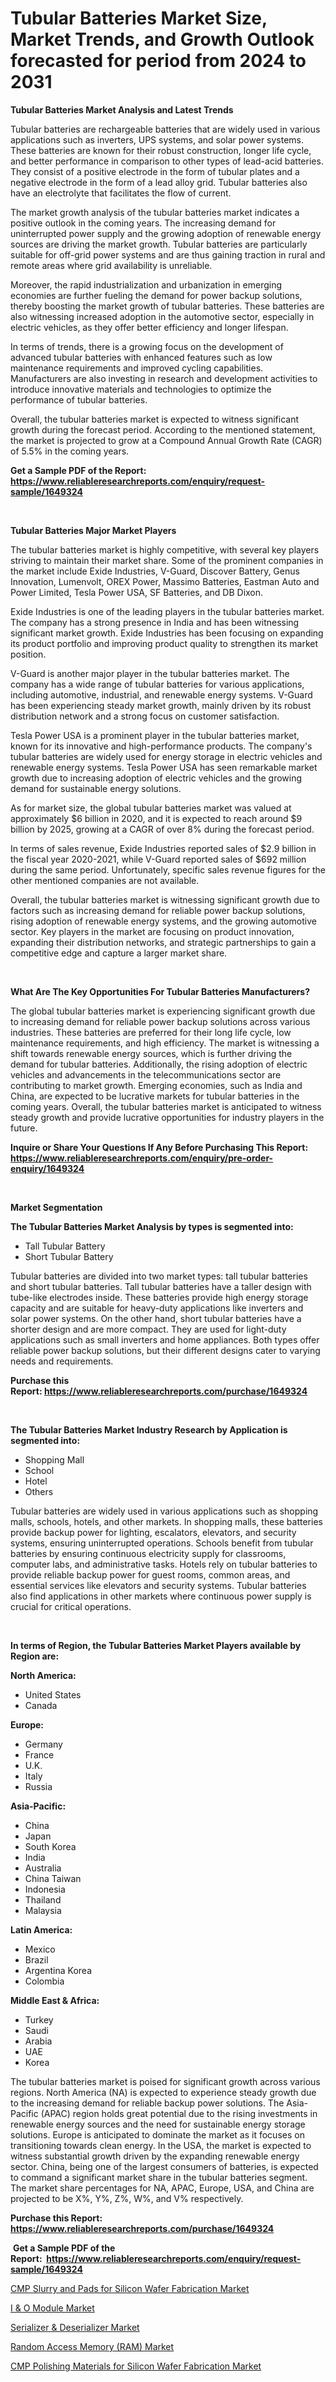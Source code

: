 <p><h1>Tubular Batteries Market Size, Market Trends, and Growth Outlook forecasted for period from 2024 to 2031</h1></p><p><strong>Tubular Batteries Market Analysis and Latest Trends</strong></p>
<p><p>Tubular batteries are rechargeable batteries that are widely used in various applications such as inverters, UPS systems, and solar power systems. These batteries are known for their robust construction, longer life cycle, and better performance in comparison to other types of lead-acid batteries. They consist of a positive electrode in the form of tubular plates and a negative electrode in the form of a lead alloy grid. Tubular batteries also have an electrolyte that facilitates the flow of current.</p><p>The market growth analysis of the tubular batteries market indicates a positive outlook in the coming years. The increasing demand for uninterrupted power supply and the growing adoption of renewable energy sources are driving the market growth. Tubular batteries are particularly suitable for off-grid power systems and are thus gaining traction in rural and remote areas where grid availability is unreliable.</p><p>Moreover, the rapid industrialization and urbanization in emerging economies are further fueling the demand for power backup solutions, thereby boosting the market growth of tubular batteries. These batteries are also witnessing increased adoption in the automotive sector, especially in electric vehicles, as they offer better efficiency and longer lifespan.</p><p>In terms of trends, there is a growing focus on the development of advanced tubular batteries with enhanced features such as low maintenance requirements and improved cycling capabilities. Manufacturers are also investing in research and development activities to introduce innovative materials and technologies to optimize the performance of tubular batteries.</p><p>Overall, the tubular batteries market is expected to witness significant growth during the forecast period. According to the mentioned statement, the market is projected to grow at a Compound Annual Growth Rate (CAGR) of 5.5% in the coming years.</p></p>
<p><strong>Get a Sample PDF of the Report:&nbsp; <a href="https://www.reliableresearchreports.com/enquiry/request-sample/1649324">https://www.reliableresearchreports.com/enquiry/request-sample/1649324</a></strong></p>
<p>&nbsp;</p>
<p><strong>Tubular Batteries Major Market Players</strong></p>
<p><p>The tubular batteries market is highly competitive, with several key players striving to maintain their market share. Some of the prominent companies in the market include Exide Industries, V-Guard, Discover Battery, Genus Innovation, Lumenvolt, OREX Power, Massimo Batteries, Eastman Auto and Power Limited, Tesla Power USA, SF Batteries, and DB Dixon. </p><p>Exide Industries is one of the leading players in the tubular batteries market. The company has a strong presence in India and has been witnessing significant market growth. Exide Industries has been focusing on expanding its product portfolio and improving product quality to strengthen its market position.</p><p>V-Guard is another major player in the tubular batteries market. The company has a wide range of tubular batteries for various applications, including automotive, industrial, and renewable energy systems. V-Guard has been experiencing steady market growth, mainly driven by its robust distribution network and a strong focus on customer satisfaction.</p><p>Tesla Power USA is a prominent player in the tubular batteries market, known for its innovative and high-performance products. The company's tubular batteries are widely used for energy storage in electric vehicles and renewable energy systems. Tesla Power USA has seen remarkable market growth due to increasing adoption of electric vehicles and the growing demand for sustainable energy solutions.</p><p>As for market size, the global tubular batteries market was valued at approximately $6 billion in 2020, and it is expected to reach around $9 billion by 2025, growing at a CAGR of over 8% during the forecast period.</p><p>In terms of sales revenue, Exide Industries reported sales of $2.9 billion in the fiscal year 2020-2021, while V-Guard reported sales of $692 million during the same period. Unfortunately, specific sales revenue figures for the other mentioned companies are not available.</p><p>Overall, the tubular batteries market is witnessing significant growth due to factors such as increasing demand for reliable power backup solutions, rising adoption of renewable energy systems, and the growing automotive sector. Key players in the market are focusing on product innovation, expanding their distribution networks, and strategic partnerships to gain a competitive edge and capture a larger market share.</p></p>
<p>&nbsp;</p>
<p><strong>What Are The Key Opportunities For Tubular Batteries Manufacturers?</strong></p>
<p><p>The global tubular batteries market is experiencing significant growth due to increasing demand for reliable power backup solutions across various industries. These batteries are preferred for their long life cycle, low maintenance requirements, and high efficiency. The market is witnessing a shift towards renewable energy sources, which is further driving the demand for tubular batteries. Additionally, the rising adoption of electric vehicles and advancements in the telecommunications sector are contributing to market growth. Emerging economies, such as India and China, are expected to be lucrative markets for tubular batteries in the coming years. Overall, the tubular batteries market is anticipated to witness steady growth and provide lucrative opportunities for industry players in the future.</p></p>
<p><strong>Inquire or Share Your Questions If Any Before Purchasing This Report: <a href="https://www.reliableresearchreports.com/enquiry/pre-order-enquiry/1649324">https://www.reliableresearchreports.com/enquiry/pre-order-enquiry/1649324</a></strong></p>
<p>&nbsp;</p>
<p><strong>Market Segmentation</strong></p>
<p><strong>The Tubular Batteries Market Analysis by types is segmented into:</strong></p>
<p><ul><li>Tall Tubular Battery</li><li>Short Tubular Battery</li></ul></p>
<p><p>Tubular batteries are divided into two market types: tall tubular batteries and short tubular batteries. Tall tubular batteries have a taller design with tube-like electrodes inside. These batteries provide high energy storage capacity and are suitable for heavy-duty applications like inverters and solar power systems. On the other hand, short tubular batteries have a shorter design and are more compact. They are used for light-duty applications such as small inverters and home appliances. Both types offer reliable power backup solutions, but their different designs cater to varying needs and requirements.</p></p>
<p><strong>Purchase this Report:&nbsp;<a href="https://www.reliableresearchreports.com/purchase/1649324">https://www.reliableresearchreports.com/purchase/1649324</a></strong></p>
<p>&nbsp;</p>
<p><strong>The Tubular Batteries Market Industry Research by Application is segmented into:</strong></p>
<p><ul><li>Shopping Mall</li><li>School</li><li>Hotel</li><li>Others</li></ul></p>
<p><p>Tubular batteries are widely used in various applications such as shopping malls, schools, hotels, and other markets. In shopping malls, these batteries provide backup power for lighting, escalators, elevators, and security systems, ensuring uninterrupted operations. Schools benefit from tubular batteries by ensuring continuous electricity supply for classrooms, computer labs, and administrative tasks. Hotels rely on tubular batteries to provide reliable backup power for guest rooms, common areas, and essential services like elevators and security systems. Tubular batteries also find applications in other markets where continuous power supply is crucial for critical operations.</p></p>
<p>&nbsp;</p>
<p><strong>In terms of Region, the Tubular Batteries Market Players available by Region are:</strong></p>
<p>
    <p> <strong> North America: </strong>
        <ul>
            <li>United States</li>
            <li>Canada</li>
        </ul>
        </p> 
    <p> <strong> Europe: </strong>
        <ul>
            <li>Germany</li>
            <li>France</li>
            <li>U.K.</li>
            <li>Italy</li>
            <li>Russia</li>
        </ul>
        </p> 
    <p> <strong> Asia-Pacific: </strong>
        <ul>
            <li>China</li>
            <li>Japan</li>
            <li>South Korea</li>
            <li>India</li>
            <li>Australia</li>
            <li>China Taiwan</li>
            <li>Indonesia</li>
            <li>Thailand</li>
            <li>Malaysia</li>
        </ul>
        </p> 
    <p> <strong> Latin America: </strong>
        <ul>
            <li>Mexico</li>
            <li>Brazil</li>
            <li>Argentina Korea</li>
            <li>Colombia</li>
        </ul>
        </p> 
    <p> <strong> Middle East & Africa: </strong>
        <ul>
            <li>Turkey</li>
            <li>Saudi</li>
            <li>Arabia</li>
            <li>UAE</li>
            <li>Korea</li>
        </ul>
    </p>
    </p>
<p><p>The tubular batteries market is poised for significant growth across various regions. North America (NA) is expected to experience steady growth due to the increasing demand for reliable backup power solutions. The Asia-Pacific (APAC) region holds great potential due to the rising investments in renewable energy sources and the need for sustainable energy storage solutions. Europe is anticipated to dominate the market as it focuses on transitioning towards clean energy. In the USA, the market is expected to witness substantial growth driven by the expanding renewable energy sector. China, being one of the largest consumers of batteries, is expected to command a significant market share in the tubular batteries segment. The market share percentages for NA, APAC, Europe, USA, and China are projected to be X%, Y%, Z%, W%, and V% respectively.</p></p>
<p><strong>Purchase this Report: <a href="https://www.reliableresearchreports.com/purchase/1649324">https://www.reliableresearchreports.com/purchase/1649324</a></strong></p>
<p>&nbsp;<strong>Get a Sample PDF of the Report:&nbsp;&nbsp;<a href="https://www.reliableresearchreports.com/enquiry/request-sample/1649324">https://www.reliableresearchreports.com/enquiry/request-sample/1649324</a></strong></p>
<p><strong></strong></p>
<p><p><a href="https://github.com/CliffMedina6/Market-Research-Report-List-2/blob/main/cmp-slurry-and-pads-for-silicon-wafer-fabrication-market.md">CMP Slurry and Pads for Silicon Wafer Fabrication Market</a></p><p><a href="https://github.com/PeterParrish5/Market-Research-Report-List-2/blob/main/i-o-module-market.md">I & O Module Market</a></p><p><a href="https://github.com/BryceTownsendr/Market-Research-Report-List-2/blob/main/serializer-deserializer-market.md">Serializer & Deserializer Market</a></p><p><a href="https://github.com/WillieWoodard/Market-Research-Report-List-2/blob/main/random-access-memory-ram-market.md">Random Access Memory (RAM) Market</a></p><p><a href="https://github.com/RickHolmes3/Market-Research-Report-List-2/blob/main/cmp-polishing-materials-for-silicon-wafer-fabrication-market.md">CMP Polishing Materials for Silicon Wafer Fabrication Market</a></p></p>